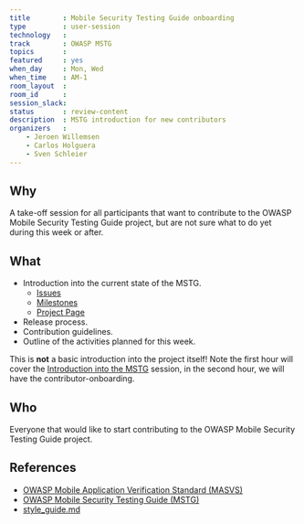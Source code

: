 ```yaml
---
title        : Mobile Security Testing Guide onboarding
type         : user-session
technology   :
track        : OWASP MSTG
topics       :
featured     : yes
when_day     : Mon, Wed
when_time    : AM-1
room_layout  :
room_id      :
session_slack:
status       : review-content
description  : MSTG introduction for new contributors
organizers   :
    - Jeroen Willemsen
    - Carlos Holguera
    - Sven Schleier
---
```


## Why

A take-off session for all participants that want to contribute to the OWASP Mobile Security Testing Guide project, but are not sure what to do yet during this week or after.

## What

- Introduction into the current state of the MSTG.
  - [Issues](https://github.com/OWASP/owasp-mstg/issues)
  - [Milestones](https://github.com/OWASP/owasp-mstg/milestones)
  - [Project Page](https://github.com/OWASP/owasp-mstg/projects)
- Release process.
- Contribution guidelines.
- Outline of the activities planned for this week.

This is **not** a basic introduction into the project itself! Note the first hour will cover the [Introduction into the MSTG](/tracks/Mboile/user-sessions/intro-mstg/) session, in the second hour, we will have the contributor-onboarding.

## Who

Everyone that would like to start contributing to the OWASP Mobile Security Testing Guide project.

## References

- [OWASP Mobile Application Verification Standard (MASVS)](https://github.com/OWASP/owasp-masvs "MASVS")
- [OWASP Mobile Security Testing Guide (MSTG)](https://github.com/OWASP/owasp-mstg "MSTG")
- [style_guide.md](https://github.com/OWASP/owasp-mstg/blob/master/CONTRIBUTING.md)
